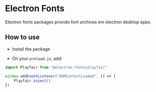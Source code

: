 # Electron Fonts

Electron fonts packages provide font archives em electron desktop apps.

## How to use

* Install the package

* On your `preload.js`, add:

```ts
import Playfair from "@electron-fonts/playfair"

window.addEventListener("DOMContentLoaded", () => {
    Playfair.inject()
})
```